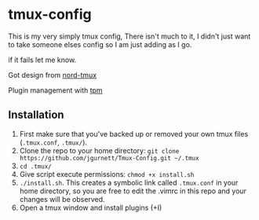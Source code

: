 # tmux-config
This is my very simply tmux config, There isn't much to it, I didn't just want to take someone elses
config so I am just adding as I go.

if it fails let me know.

Got design from [nord-tmux](https://github.com/arcticicestudio/nord-tmux)

Plugin management with [tpm](https://github.com/tmux-plugins/tpm)

## Installation

1. First make sure that you've backed up or removed your own tmux files (`.tmux.conf`, `.tmux/`).
2. Clone the repo to your home directory: `git clone https://github.com/jgurnett/Tmux-Config.git ~/.tmux`
3. `cd .tmux/`
4. Give script execute permissions: `chmod +x install.sh`
5. `./install.sh`. This creates a symbolic link called `.tmux.conf` in your home directory, so you are free to edit the .vimrc in this repo and your changes will be observed.
6. Open a tmux window and install plugins (<Prefix>+I)

